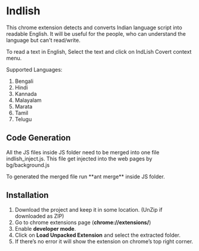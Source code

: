 # Indlish

<p>This chrome extension detects and converts Indian language script into readable English.
It will be useful for the people, who can understand the language but can't read/write.</p>
<p>To read a text in English, Select the text and click on IndLish Covert context menu.</p>


Supported Languages:
1. Bengali
2. Hindi
3. Kannada
4. Malayalam
5. Marata
6. Tamil
7. Telugu

Code Generation
----------------
<p>
All the JS files inside JS folder need to be merged into one file indlish_inject.js.
This file get injected into the web pages by bg/background.js
  </p>
  
 <p>
  To generated the merged file run **ant merge** inside JS folder.
  </p>



Installation
------------
1.	Download the project and keep it in some location. (UnZip if downloaded as ZIP)
2.	Go to chrome extensions page (**chrome://extensions/**)
3.	Enable **developer mode**.
4.	Click on **Load Unpacked Extension** and select the extracted folder.
5.	If there’s no error it will show the extension on chrome’s top right corner.
